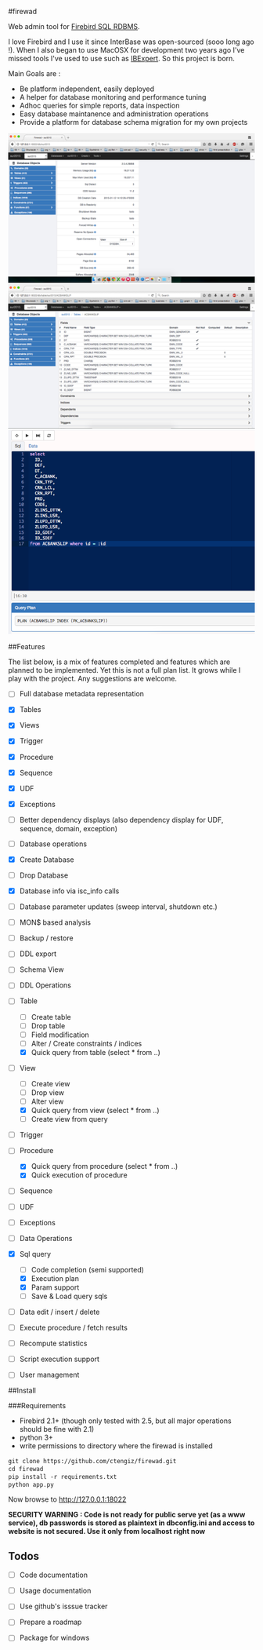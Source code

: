 #firewad

Web admin tool for [Firebird SQL RDBMS](http://firebirdsql.org/).

I love Firebird and I use it since InterBase was open-sourced (sooo long ago !). When I also began to use MacOSX
for development two years ago I've missed tools I've used to use such as [IBExpert](http://www.ibexpert.net/ibe/). 
So this project is born.

Main Goals are :

- Be platform independent, easily deployed
- A helper for database monitoring and performance tuning 
- Adhoc queries for simple reports, data inspection
- Easy database maintanence and administration operations
- Provide a platform for database schema migration for my own projects
 
![](https://github.com/ctengiz/firewad/blob/master/docs/screenshot.png)
![](https://github.com/ctengiz/firewad/blob/master/docs/screenshot-01.png)
![](https://github.com/ctengiz/firewad/blob/master/docs/screenshot-02.png)

##Features 

The list below, is a mix of features completed and features which are planned to be implemented. Yet this is not
 a full plan list. It grows while I play with the project. Any suggestions are welcome.

- [ ] Full database metadata representation
 - [x] Tables
 - [x] Views
 - [x] Trigger
 - [x] Procedure
 - [x] Sequence
 - [x] UDF
 - [x] Exceptions
 - [ ] Better dependency displays (also dependency display for UDF, sequence, domain, exception)
- [ ] Database operations
 - [x] Create Database
 - [ ] Drop Database
 - [x] Database info via isc_info calls
 - [ ] Database parameter updates (sweep interval, shutdown etc.)
 - [ ] MON$ based analysis
 - [ ] Backup / restore
 - [ ] DDL export
 - [ ] Schema View
- [ ] DDL Operations
 - [ ] Table
    - [ ] Create table
    - [ ] Drop table
    - [ ] Field modification
    - [ ] Alter / Create constraints / indices  
    - [x] Quick query from table (select * from ..)
 - [ ] View
    - [ ] Create view
    - [ ] Drop view
    - [ ] Alter view
    - [x] Quick query from view (select * from ..)
    - [ ] Create view from query
 - [ ] Trigger
 - [ ] Procedure
    - [x] Quick query from procedure (select * from ..)
    - [x] Quick execution of procedure
 - [ ] Sequence
 - [ ] UDF
 - [ ] Exceptions
- [ ] Data Operations
 - [x] Sql query
    - [ ] Code completion (semi supported)
    - [x] Execution plan
    - [x] Param support
    - [ ] Save & Load query sqls
 - [ ] Data edit / insert / delete
 - [ ] Execute procedure / fetch results
 - [ ] Recompute statistics
- [ ] Script execution support
- [ ] User management


##Install

###Requirements

* Firebird 2.1+ (though only tested with 2.5, but all major operations should be fine with 2.1)
* python 3+
* write permissions to directory where the firewad is installed

```
git clone https://github.com/ctengiz/firewad.git
cd firewad
pip install -r requirements.txt
python app.py
```

Now browse to http://127.0.0.1:18022

**SECURITY WARNING : Code is not ready for public serve yet (as a www service), db passwords is stored as plaintext in 
dbconfig.ini and access to website is not secured. Use it only from localhost right now**


## Todos

- [ ] Code documentation
- [ ] Usage documentation
- [ ] Use github's isssue tracker
- [ ] Prepare a roadmap
- [ ] Package for windows



 
 

